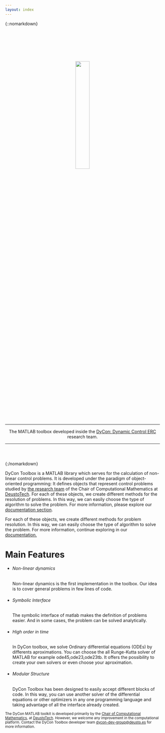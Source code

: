 ```yaml
---
layout: index
---
```


{::nomarkdown}

<header class="intro-header">
<div class="container">
    <div class="col-md-10 col-md-offset-1">
        <div class="site-heading">
            <img style="padding-top: 100px;"src="{{site.url}}/{{site.baseurl}}/assets/logo_DyConToolbox_v001.png" width="30%" alt="" srcset="">
            <hr class="small">
            <span class="subheading">
              <!--DyCon Toolbox contains tools for the calculation of non-linear control problems.-->
              The MATLAB toolbox developed inside the <a href="https://cmc.deusto.eus/dycon/">DyCon: Dynamic Control ERC</a> research team.
            </span>
            <hr>
        </div>
    </div>
</div>
</header>

{:/nomarkdown}

<p>DyCon Toolbox is a MATLAB library which serves for the calculation of non-linear control problems. It is developed under the paradigm of object-oriented programming: It defines objects that represent control problems studied by <a href="https://cmc.deusto.eus/people/">the research team</a> of the Chair of Computational Mathematics at <a href="http://deustotech.deusto.es/">DeustoTech</a>. For each of these objects, we create different methods for the resolution of problems. In this way, we can easily choose the type of algorithm to solve the problem. For more information, please explore our <a href="{{site.url}}{{site.baseurl}}/projects/01-documentation">documentation section</a>.</p>

<p>For each of these objects, we create different methods for problem resolution. In this way, we can easily choose the type of algorithm to solve the problem. For more information, continue exploring in our <a href="{{site.url}}{{site.baseurl}}/projects/01-documentation">documentation.</a></p>

<h1>Main Features</h1>

<ul>
  <li>
    <h6>Non-linear dynamics</h6>
    Non-linear dynamics is the first implementation in the toolbox. Our idea is to cover general problems in few lines of code. 
  </li>
  <li>
    <h6>Symbolic Interface</h6>
      The symbolic interface of matlab makes the definition of problems easier. And in some cases, the problem can be solved analytically.
  </li>
  <li>
    <h6>High order in time</h6>
      In DyCon toolbox, we solve Ordinary differential equations (ODEs) by differents aproximations. You can choose the all Runge-Kutta solver of MATLAB  for example ode45,ode23,ode23tb. It offers the possibility to create your own solvers or even choose your aproximation.
  </li>
  <li>
    <h6>Modular Structure</h6>
        DyCon Toolbox has been designed to easily accept different blocks of code. In this way, you can use another solver of the differential equations or other optimizers in any one programming language and taking advantage of all the interface already created.
  </li>
</ul>

<p class="index-p">

</p>

<p class="index-p">
    <small>The DyCon MATLAB toolkit is developed primarily by the <a href="http://cmc.deusto.eus/">Chair of Computational Mathematics</a>, at <a href="http://deustotech.deusto.es/">DeustoTech</a>. However, we welcome any improvement in the computational platform. Contact the DyCon Toolbox developer team <a href="mailto:dycon-dev-group@deusto.es">dycon-dev-group@deusto.es</a> for more information.</small>  
  </p>
